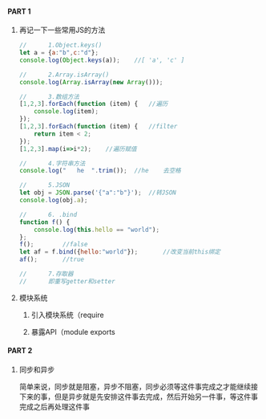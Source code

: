 #### PART 1

1. 再记一下一些常用JS的方法

   ```javascript
   //      1.Object.keys()
   let a = {a:"b",c:"d"};
   console.log(Object.keys(a));    //[ 'a', 'c' ]

   //      2.Array.isArray()
   console.log(Array.isArray(new Array()));

   //      3.数组方法
   [1,2,3].forEach(function (item) {   //遍历
       console.log(item);
   });
   [1,2,3].forEach(function (item) {   //filter
       return item < 2;
   });
   [1,2,3].map(i=>i*2);    //遍历赋值

   //      4.字符串方法
   console.log("   he  ".trim());  //he    去空格

   //      5.JSON
   let obj = JSON.parse('{"a":"b"}');  //转JSON
   console.log(obj.a);

   //      6. .bind
   function f() {
       console.log(this.hello == "world");
   };
   f();        //false
   let af = f.bind({hello:"world"});       //改变当前this绑定
   af();       //true

   //      7.存取器
   //      即重写getter和setter
   ```

2. 模块系统

   1. 引入模块系统（require

   2. 暴露API（module exports




#### PART 2

1. 同步和异步

   简单来说，同步就是阻塞，异步不阻塞，同步必须等这件事完成之才能继续接下来的事，但是异步就是先安排这件事去完成，然后开始另一件事，等这件事完成之后再处理这件事